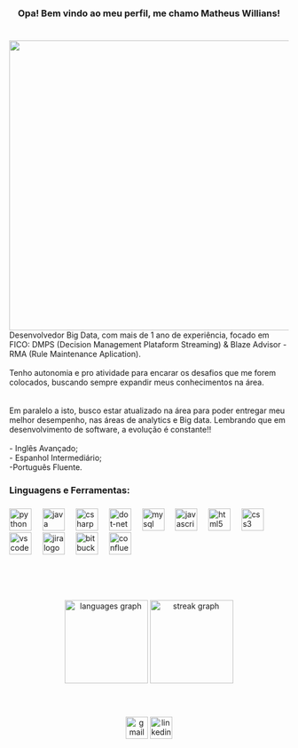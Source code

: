 <h1 align="left"></h1>

###

<h3 align="center">Opa! Bem vindo ao meu perfil, me chamo Matheus Willians!</h3>

###

<h1 align="left"></h1>

###

<img align="right" height="522" src="https://64.media.tumblr.com/ba8c705edd2bed0a28d9458811155d69/tumblr_pap19zg4ae1w3zg6go1_500.gif"  />

###

<p align="left">Desenvolvedor Big Data, com mais de 1 ano de experiência, focado em FICO: DMPS (Decision Management Plataform Streaming) & Blaze Advisor - RMA (Rule Maintenance Aplication). <br><br>Tenho autonomia e pro atividade para encarar os desafios que me forem colocados, buscando sempre expandir meus conhecimentos na área. <br><br><br>Em paralelo a isto, busco estar atualizado na área para poder entregar meu melhor desempenho, nas áreas de analytics e Big data. Lembrando que em desenvolvimento de software, a evolução é constante!!<br><br>- Inglês Avançado;<br>- Espanhol Intermediário;<br>-Português Fluente.</p>

###

<h3 align="left">Linguagens e Ferramentas:</h3>

###

<div align="left">
  <img src="https://skillicons.dev/icons?i=py" height="40" alt="python logo"  />
  <img width="12" />
  <img src="https://skillicons.dev/icons?i=java" height="40" alt="java logo"  />
  <img width="12" />
  <img src="https://skillicons.dev/icons?i=cs" height="40" alt="csharp logo"  />
  <img width="12" />
  <img src="https://skillicons.dev/icons?i=dotnet" height="40" alt="dot-net logo"  />
  <img width="12" />
  <img src="https://skillicons.dev/icons?i=mysql" height="40" alt="mysql logo"  />
  <img width="12" />
  <img src="https://skillicons.dev/icons?i=js" height="40" alt="javascript logo"  />
  <img width="12" />
  <img src="https://skillicons.dev/icons?i=html" height="40" alt="html5 logo"  />
  <img width="12" />
  <img src="https://skillicons.dev/icons?i=css" height="40" alt="css3 logo"  />
  <img width="12" />
  <img src="https://skillicons.dev/icons?i=vscode" height="40" alt="vscode logo"  />
  <img width="12" />
  <img src="https://cdn.jsdelivr.net/gh/devicons/devicon/icons/jira/jira-original.svg" height="40" alt="jira logo"  />
  <img width="12" />
  <img src="https://cdn.jsdelivr.net/gh/devicons/devicon/icons/bitbucket/bitbucket-original.svg" height="40" alt="bitbucket logo"  />
  <img width="12" />
  <img src="https://cdn.jsdelivr.net/gh/devicons/devicon/icons/confluence/confluence-original.svg" height="40" alt="confluence logo"  />
</div>

###

<br clear="both">

<h1 align="left"></h1>

###
###

<div align="center">
  <img src="https://github-readme-stats.vercel.app/api/top-langs?username=MattWillians&locale=en&hide_title=false&layout=compact&card_width=320&langs_count=5&theme=dracula&hide_border=false&order=2" height="150" alt="languages graph"  />
  <img src="https://streak-stats.demolab.com?user=MattWillians&locale=en&mode=daily&theme=dracula&hide_border=false&border_radius=5&order=3" height="150" alt="streak graph"  />
</div>

###


<h1 align="left"></h1>

<br clear="both">

<div align="center">
  <img src="https://img.shields.io/static/v1?message=contatomatheuswilliansbr@gmail.com&logo=gmail&label=Gmail&color=D14836&logoColor=white&labelColor=&style=for-the-badge" height="40" alt="gmail logo"  />
  <a href="https://www.linkedin.com/in/matheus-willians-549778223/" target="_blank">
    <img src="https://img.shields.io/static/v1?message=Matheus%20Willians&logo=linkedin&label=LinkedIn&color=0077B5&logoColor=white&labelColor=&style=for-the-badge" height="40" alt="linkedin logo"  />
  </a>
</div>

###

###

<br clear="both">

<h1 align="left"></h1>

###
